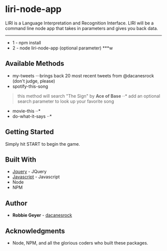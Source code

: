 # liri-node-app
LIRI is a Language Interpretation and Recognition Interface. LIRI will be a command line node app that takes in parameters and gives you back data.
***
* 1 - npm install
* 2 - node liri-node-app <enter method> (optional parameter)
***w
## Available Methods

* my-tweets
⋅⋅⋅brings back 20 most recent tweets from @dacanesrock (don't judge, please)
* spotify-this-song
>this method will search "The Sign" by **Ace of Base**
⋅⋅* add an optional search parameter to look up your favorite song
* movie-this
⋅⋅*
* do-what-it-says
⋅⋅*

## Getting Started

Simply hit START to begin the game.

## Built With

* [Jquery](https://jquery.com/) - JQuery
* [Javascript](https://www.javascript.com/) - Javascript
* Node
* NPM

## Author

* **Robbie Geyer** - [dacanesrock](https://github.com/dacanesrock)

## Acknowledgments

* Node, NPM, and all the glorious coders who built these packages.
